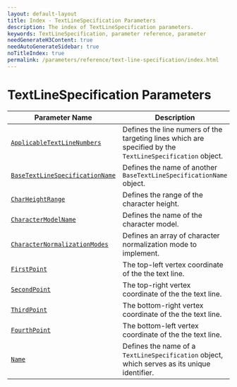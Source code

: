 ```yaml
---
layout: default-layout
title: Index - TextLineSpecification Parameters
description: The index of TextLineSpecification parameters.
keywords: TextLineSpecification, parameter reference, parameter
needGenerateH3Content: true
needAutoGenerateSidebar: true
noTitleIndex: true
permalink: /parameters/reference/text-line-specification/index.html
---
```


# TextLineSpecification Parameters

| Parameter Name  | Description |
| ----------------------------------- | ----------- |
| [`ApplicableTextLineNumbers`](applicable-text-line-numbers.md) | Defines the line numers of the targeting lines which are specified by the `TextLineSpecification` object. |
| [`BaseTextLineSpecificationName`](base-text-line-specification-name.md) | Defines the name of another `BaseTextLineSpecificationName` object. |
| [`CharHeightRange`](char-height-range.md) | Defines the range of the character height. |
| [`CharacterModelName`](character-model-name.md) | Defines the name of the character model. |
| [`CharacterNormalizationModes`](character-normalization-modes.md) | Defines an array of character normalization mode to implement. |
| [`FirstPoint`](position.md#firstpoint) | The top-left vertex coordinate of the the text line. |
| [`SecondPoint`](position.md#secondpoint) | The top-right vertex coordinate of the the text line. |
| [`ThirdPoint`](position.md#thirdpoint) | The bottom-right vertex coordinate of the the text line. |
| [`FourthPoint`](position.md#fourthpoint) | The bottom-left vertex coordinate of the the text line. |
| [`Name`](name.md) | Defines the name of a `TextLineSpecification` object, which serves as its unique identifier. |
